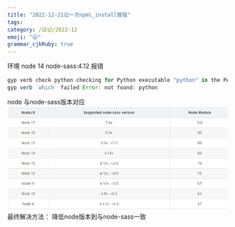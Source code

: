 ```yaml
---
title: "2022-12-21记一次npm\_install报错"
tags: 
category: /日记/2022-12
emoji: "😛"
grammar_cjkRuby: true
---
```

环境
node 14
node-sass:4.12
报错

``` javascript
gyp verb check python checking for Python executable "python" in the PATH
gyp verb `which` failed Error: not found: python
```
node 与node-sass版本对应
![enter description here](./images/1671587882910.png)
最终解决方法：
降低node版本到与node-sass一致